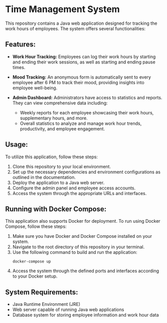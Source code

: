 # Time Management System

This repository contains a Java web application designed for tracking the work hours of employees. The system offers several functionalities:

## Features:

- **Work Hour Tracking:** Employees can log their work hours by starting and ending their work sessions, as well as starting and ending pause times.

- **Mood Tracking:** An anonymous form is automatically sent to every employee after 6 PM to track their mood, providing insights into employee well-being.

- **Admin Dashboard:** Administrators have access to statistics and reports. They can view comprehensive data including:
    - Weekly reports for each employee showcasing their work hours, supplementary hours, and more.
    - Overall statistics to analyze and manage work hour trends, productivity, and employee engagement.

## Usage:

To utilize this application, follow these steps:
1. Clone this repository to your local environment.
2. Set up the necessary dependencies and environment configurations as outlined in the documentation.
3. Deploy the application to a Java web server.
4. Configure the admin panel and employee access accounts.
5. Access the system through the appropriate URLs and interfaces.

## Running with Docker Compose:

This application also supports Docker for deployment. To run using Docker Compose, follow these steps:

1. Make sure you have Docker and Docker Compose installed on your system.
2. Navigate to the root directory of this repository in your terminal.
3. Use the following command to build and run the application:
   ```
   docker-compose up
   ```
4. Access the system through the defined ports and interfaces according to your Docker setup.

## System Requirements:

- Java Runtime Environment (JRE)
- Web server capable of running Java web applications
- Database system for storing employee information and work hour data

